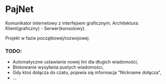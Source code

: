 # PajNet
Komunikator internetowy z interfejsem graficznym.
Architektura: Klient(graficzny) - Serwer(konsolowy).

Projekt w fazie początkowej/rozwojowej.


### TODO:
- Automatyczne ustawianie nowej lini dla długich wiadomości,
- Blokowanie wysyłania pustych wiadomości,
- Gdy ktoś dołącza do czatu, pojawia się informacja "Nickname dołącza",
- ...

